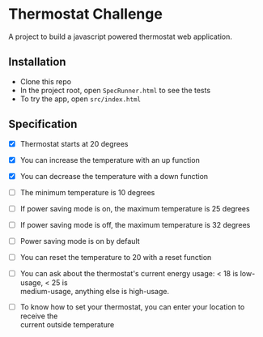# Thermostat Challenge #

A project to build a javascript powered thermostat web application.

## Installation ##

- Clone this repo
- In the project root, open `SpecRunner.html` to see the tests
- To try the app, open `src/index.html`

## Specification ##

- [x] Thermostat starts at 20 degrees

- [x] You can increase the temperature with an up function

- [x] You can decrease the temperature with a down function

- [ ] The minimum temperature is 10 degrees

- [ ] If power saving mode is on, the maximum temperature is 25 degrees

- [ ] If power saving mode is off, the maximum temperature is 32 degrees

- [ ] Power saving mode is on by default

- [ ] You can reset the temperature to 20 with a reset function

- [ ] You can ask about the thermostat's current energy usage: < 18 is low-usage, < 25 is       
  medium-usage, anything else is high-usage.

- [ ] To know how to set your thermostat, you can enter your location to receive the            
  current outside temperature
